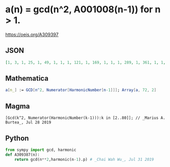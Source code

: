 # a\(n\) \= gcd\(n^2, A001008\(n\-1\)\) for n \> 1\.
https://oeis.org/A309397
## JSON
```JSON
[1, 3, 1, 25, 1, 49, 1, 1, 1, 121, 1, 169, 1, 1, 1, 289, 1, 361, 1, 1, 1, 529, 1, 5, 1, 1, 1, 841, 1, 961, 1, 1, 1, 1, 1, 1369, 1, 1, 1, 1681, 1, 1849, 1, 1, 1, 2209, 1, 7, 1, 1, 1, 2809, 1, 1, 1, 1, 1, 3481, 1, 3721, 1, 1, 1, 1, 1, 4489, 1, 1, 1, 5041, 1, 5329]
```
## Mathematica
```Mathematica
a[n_] := GCD[n^2, Numerator[HarmonicNumber[n-1]]]; Array[a, 72, 2]
```
## Magma
```Magma
[Gcd(k^2, Numerator(HarmonicNumber(k-1))):k in [2..80]]; // _Marius A. Burtea_, Jul 28 2019
```
## Python
```Python
from sympy import gcd, harmonic
def A309387(n):
    return gcd(n**2,harmonic(n-1).p) # _Chai Wah Wu_, Jul 31 2019
```
